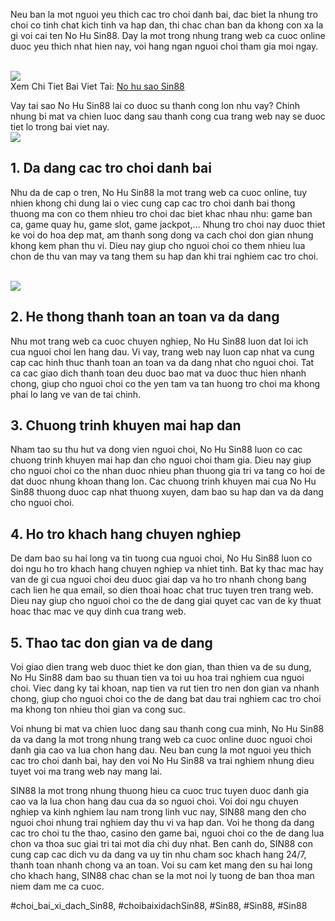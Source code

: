 <p>Neu ban la mot nguoi yeu thich cac tro choi danh bai, dac biet la nhung tro choi co tinh chat kich tinh va hap dan, thi chac chan ban da khong con xa la gi voi cai ten No Hu Sin88. Day la mot trong nhung trang web ca cuoc online duoc yeu thich nhat hien nay, voi hang ngan nguoi choi tham gia moi ngay.</p><br><img src="https://broadgateinfo.net/wp-content/uploads/2025/02/mo-thay-rung-rang.webp"></br>
Xem Chi Tiet Bai Viet Tai: <a href="https://broadgateinfo.net/no-hu-sao/">No hu sao Sin88</a><p>Vay tai sao No Hu Sin88 lai co duoc su thanh cong lon nhu vay? Chinh nhung bi mat va chien luoc dang sau thanh cong cua trang web nay se duoc tiet lo trong bai viet nay.<br><img src="https://broadgateinfo.net/wp-content/uploads/2025/02/bai-doi-thuong-quoc-te.webp"></br><h2>1. Da dang cac tro choi danh bai</h2><p>Nhu da de cap o tren, No Hu Sin88 la mot trang web ca cuoc online, tuy nhien khong chi dung lai o viec cung cap cac tro choi danh bai thong thuong ma con co them nhieu tro choi dac biet khac nhau nhu: game ban ca, game quay hu, game slot, game jackpot,… Nhung tro choi nay duoc thiet ke voi do hoa dep mat, am thanh song dong va cach choi don gian nhung khong kem phan thu vi. Dieu nay giup cho nguoi choi co them nhieu lua chon de thu van may va tang them su hap dan khi trai nghiem cac tro choi.</p><br><img src="https://broadgateinfo.net/wp-content/uploads/2025/02/no-hu-sao-3.webp"></br><h2>2. He thong thanh toan an toan va da dang</h2><p>Nhu mot trang web ca cuoc chuyen nghiep, No Hu Sin88 luon dat loi ich cua nguoi choi len hang dau. Vi vay, trang web nay luon cap nhat va cung cap cac hinh thuc thanh toan an toan va da dang nhat cho nguoi choi. Tat ca cac giao dich thanh toan deu duoc bao mat va duoc thuc hien nhanh chong, giup cho nguoi choi co the yen tam va tan huong tro choi ma khong phai lo lang ve van de tai chinh.<h2>3. Chuong trinh khuyen mai hap dan</h2><p>Nham tao su thu hut va dong vien nguoi choi, No Hu Sin88 luon co cac chuong trinh khuyen mai hap dan cho nguoi choi tham gia. Dieu nay giup cho nguoi choi co the nhan duoc nhieu phan thuong gia tri va tang co hoi de dat duoc nhung khoan thang lon. Cac chuong trinh khuyen mai cua No Hu Sin88 thuong duoc cap nhat thuong xuyen, dam bao su hap dan va da dang cho nguoi choi.</p><h2>4. Ho tro khach hang chuyen nghiep</h2><p>De dam bao su hai long va tin tuong cua nguoi choi, No Hu Sin88 luon co doi ngu ho tro khach hang chuyen nghiep va nhiet tinh. Bat ky thac mac hay van de gi cua nguoi choi deu duoc giai dap va ho tro nhanh chong bang cach lien he qua email, so dien thoai hoac chat truc tuyen tren trang web. Dieu nay giup cho nguoi choi co the de dang giai quyet cac van de ky thuat hoac thac mac ve quy dinh cua trang web.<h2>5. Thao tac don gian va de dang</h2><p>Voi giao dien trang web duoc thiet ke don gian, than thien va de su dung, No Hu Sin88 dam bao su thuan tien va toi uu hoa trai nghiem cua nguoi choi. Viec dang ky tai khoan, nap tien va rut tien tro nen don gian va nhanh chong, giup cho nguoi choi co the de dang bat dau trai nghiem cac tro choi ma khong ton nhieu thoi gian va cong suc.</p><p>Voi nhung bi mat va chien luoc dang sau thanh cong cua minh, No Hu Sin88 da va dang la mot trong nhung trang web ca cuoc online duoc nguoi choi danh gia cao va lua chon hang dau. Neu ban cung la mot nguoi yeu thich cac tro choi danh bai, hay den voi No Hu Sin88 va trai nghiem nhung dieu tuyet voi ma trang web nay mang lai.</p><p>SIN88 la mot trong nhung thuong hieu ca cuoc truc tuyen duoc danh gia cao va la lua chon hang dau cua da so nguoi choi. Voi doi ngu chuyen nghiep va kinh nghiem lau nam trong linh vuc nay, SIN88 mang den cho nguoi choi nhung trai nghiem day thu vi va hap dan. Voi he thong da dang cac tro choi tu the thao, casino den game bai, nguoi choi co the de dang lua chon va thoa suc giai tri tai mot dia chi duy nhat. Ben canh do, SIN88 con cung cap cac dich vu da dang va uy tin nhu cham soc khach hang 24/7, thanh toan nhanh chong va an toan. Voi su cam ket mang den su hai long cho khach hang, SIN88 chac chan se la mot noi ly tuong de ban thoa man niem dam me ca cuoc.</p>
#choi_bai_xi_dach_Sin88, #choibaixidachSin88, #Sin88, #Sin88, #Sin88
